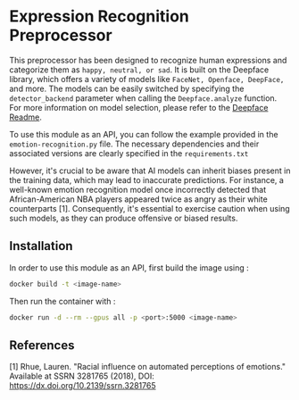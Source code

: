 # Expression Recognition Preprocessor

This preprocessor has been designed to recognize human expressions and categorize them as `happy, neutral, or sad`. It is built on the Deepface library, which offers a variety of models like `FaceNet, Openface, DeepFace,` and more. The models can be easily switched by specifying the `detector_backend` parameter when calling the `Deepface.analyze` function. For more information on model selection, please refer to the [Deepface Readme](https://github.com/serengil/deepface).

To use this module as an API, you can follow the example provided in the `emotion-recognition.py` file. The necessary dependencies and their associated versions are clearly specified in the `requirements.txt`

However, it's crucial to be aware that AI models can inherit biases present in the training data, which may lead to inaccurate predictions. For instance, a well-known emotion recognition model once incorrectly detected that African-American NBA players appeared twice as angry as their white counterparts [1]. Consequently, it's essential to exercise caution when using such models, as they can produce offensive or biased results.


## Installation

In order to use this module as an API, first build the image using :

```bash
docker build -t <image-name>
```

Then run the container with :

```bash
docker run -d --rm --gpus all -p <port>:5000 <image-name>
```

## References
[1] Rhue, Lauren. "Racial influence on automated perceptions of emotions." Available at SSRN 3281765 (2018), DOI: https://dx.doi.org/10.2139/ssrn.3281765
